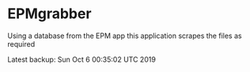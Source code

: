 # EPMgrabber
Using a database from the EPM app this application scrapes the files as required


Latest backup: Sun Oct 6 00:35:02 UTC 2019
